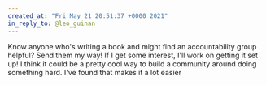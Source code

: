 ```yaml
---
created_at: "Fri May 21 20:51:37 +0000 2021"
in_reply_to: @leo_guinan
---
```


Know anyone who's writing a book and might find an accountability group helpful? Send them my way! If I get some interest, I'll work on getting it set up! I think it could be a pretty cool way to build a community around doing something hard. I've found that makes it a lot easier